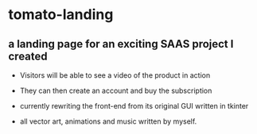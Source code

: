 # tomato-landing

## a landing page for an exciting SAAS project I created 

- Visitors will be able to see a video of the product in action 
- They can then create an account and buy the subscription 

- currently rewriting the front-end from its original GUI written in tkinter

- all vector art, animations and music written by myself. 